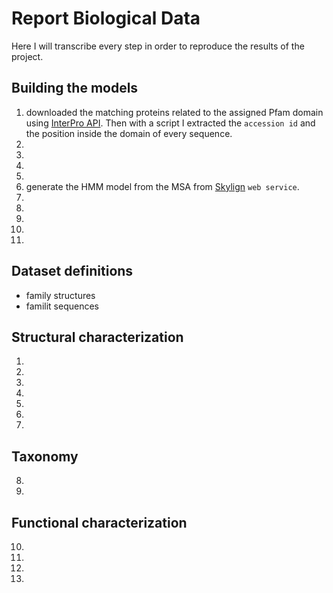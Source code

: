 # Report Biological Data

Here I will transcribe every step in order to reproduce the results of the project.

## Building the models

1. downloaded the matching proteins related to the assigned Pfam domain using [InterPro API](https://www.ebi.ac.uk/interpro/api/protein/reviewed/entry/pfam/PF01582?page_size=1000). Then with a script I extracted the `accession id` and the position inside the domain of every sequence.
2.
3.
4.
5.
6. generate the HMM model from the MSA from [Skylign](http://skylign.org/) `web service`.
7.
8.
9.
10.
11.

## Dataset definitions

- family structures
- familit sequences

## Structural characterization

1.
2.
3.
4.
5.
6.
7.

## Taxonomy

8.
9.

## Functional characterization

10.
11.
12.
13.
